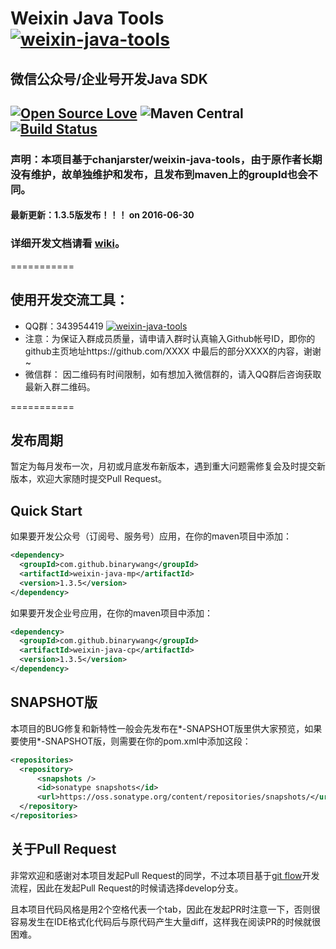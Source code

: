 # Weixin Java Tools  <a target="_blank" href="http://shang.qq.com/wpa/qunwpa?idkey=078f7a153d243853e24cf2b542e7a6ccbf2a592bc138080f84d11297f736ec46"><img border="0" src="http://pub.idqqimg.com/wpa/images/group.png" alt="weixin-java-tools" title="weixin-java-tools"></a> 
## 微信公众号/企业号开发Java SDK
## [![Open Source Love](https://badges.frapsoft.com/os/v1/open-source.svg?v=103)](https://github.com/ellerbrock/open-source-badge/)     ![Maven Central](https://img.shields.io/maven-central/v/com.github.binarywang/weixin-java-parent.svg)  [![Build Status](https://travis-ci.org/binarywang/weixin-java-tools.svg?branch=develop)](https://travis-ci.org/binarywang/weixin-java-tools)


### 声明：本项目基于chanjarster/weixin-java-tools，由于原作者长期没有维护，故单独维护和发布，且发布到maven上的groupId也会不同。
#### 最新更新：1.3.5版发布！！！ on 2016-06-30

### 详细开发文档请看 [wiki](https://github.com/chanjarster/weixin-java-tools/wiki)。

===========
## 使用开发交流工具：
* QQ群：343954419 <a target="_blank" href="http://shang.qq.com/wpa/qunwpa?idkey=078f7a153d243853e24cf2b542e7a6ccbf2a592bc138080f84d11297f736ec46"><img border="0" src="http://pub.idqqimg.com/wpa/images/group.png" alt="weixin-java-tools" title="weixin-java-tools"></a>
*  注意：为保证入群成员质量，请申请入群时认真输入Github帐号ID，即你的github主页地址https://github.com/XXXX 中最后的部分XXXX的内容，谢谢~
* 微信群： 因二维码有时间限制，如有想加入微信群的，请入QQ群后咨询获取最新入群二维码。
 
===========

## 发布周期
暂定为每月发布一次，月初或月底发布新版本，遇到重大问题需修复会及时提交新版本，欢迎大家随时提交Pull Request。

## Quick Start

如果要开发公众号（订阅号、服务号）应用，在你的maven项目中添加：

```xml
<dependency>
  <groupId>com.github.binarywang</groupId>
  <artifactId>weixin-java-mp</artifactId>
  <version>1.3.5</version>
</dependency>
```

如果要开发企业号应用，在你的maven项目中添加：

```xml
<dependency>
  <groupId>com.github.binarywang</groupId>
  <artifactId>weixin-java-cp</artifactId>
  <version>1.3.5</version>
</dependency>
```

## SNAPSHOT版

本项目的BUG修复和新特性一般会先发布在*-SNAPSHOT版里供大家预览，如果要使用*-SNAPSHOT版，则需要在你的pom.xml中添加这段：

```xml
<repositories>
  <repository>
      <snapshots />
      <id>sonatype snapshots</id>
      <url>https://oss.sonatype.org/content/repositories/snapshots/</url>
  </repository>
</repositories>
```

## 关于Pull Request

非常欢迎和感谢对本项目发起Pull Request的同学，不过本项目基于[git flow](https://www.atlassian.com/git/tutorials/comparing-workflows/gitflow-workflow)开发流程，因此在发起Pull Request的时候请选择develop分支。

且本项目代码风格是用2个空格代表一个tab，因此在发起PR时注意一下，否则很容易发生在IDE格式化代码后与原代码产生大量diff，这样我在阅读PR的时候就很困难。
